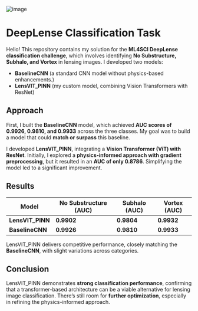![image](https://github.com/user-attachments/assets/31c65cd5-840d-4924-b40d-011f23c9553d)


# **DeepLense Classification Task**

Hello! This repository contains my solution for the **ML4SCI DeepLense classification challenge**, which involves identifying **No Substructure, Subhalo, and Vortex** in lensing images. I developed two models:  

- **BaselineCNN** (a standard CNN model without physics-based enhancements.)  
- **LensVIT_PINN** (my custom model, combining Vision Transformers with ResNet)  

## **Approach**  
First, I built the **BaselineCNN** model, which achieved **AUC scores of 0.9926, 0.9810, and 0.9933** across the three classes. My goal was to build a model that could **match or surpass** this baseline.  

I developed **LensVIT_PINN**, integrating a **Vision Transformer (ViT) with ResNet**. Initially, I explored a **physics-informed approach with gradient preprocessing**, but it resulted in an **AUC of only 0.8786**. Simplifying the model led to a significant improvement.  

## **Results**  

| Model           | No Substructure (AUC) | Subhalo (AUC) | Vortex (AUC) |
|---------------|-------------------|--------------|-------------|
| **LensVIT_PINN** | **0.9902** | **0.9804** | **0.9932** |
| **BaselineCNN** | **0.9926** | **0.9810** | **0.9933** |

LensVIT_PINN delivers competitive performance, closely matching the **BaselineCNN**, with slight variations across categories.  

## **Conclusion**  
LensVIT_PINN demonstrates **strong classification performance**, confirming that a transformer-based architecture can be a viable alternative for lensing image classification. There’s still room for **further optimization**, especially in refining the physics-informed approach.  

